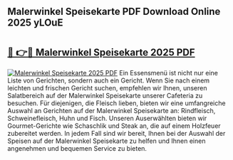 ## Malerwinkel Speisekarte PDF Download Online 2025 yLOuE

# <h2><a href="http://gc9zo5.nevu.top/?p=Malerwinkel+Speisekarte">🔗 👉🔴 Malerwinkel Speisekarte 2025 PDF</a></h2>

[![Malerwinkel Speisekarte 2025 PDF](https://i.imgur.com/dBaPXMq.png)](http://gc9zo5.nevu.top/?p=Malerwinkel+Speisekarte)
Ein Essensmenü ist nicht nur eine Liste von Gerichten, sondern auch ein Gericht. Wenn Sie nach einem leichten und frischen Gericht suchen, empfehlen wir Ihnen, unseren Salatbereich auf der Malerwinkel Speisekarte unserer Cafeteria zu besuchen. Für diejenigen, die Fleisch lieben, bieten wir eine umfangreiche Auswahl an Gerichten auf der Malerwinkel Speisekarte an: Rindfleisch, Schweinefleisch, Huhn und Fisch. Unseren Auserwählten bieten wir Gourmet-Gerichte wie Schaschlik und Steak an, die auf einem Holzfeuer zubereitet werden. In jedem Fall sind wir bereit, Ihnen bei der Auswahl der Speisen auf der Malerwinkel Speisekarte zu helfen und Ihnen einen angenehmen und bequemen Service zu bieten.
